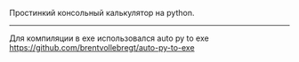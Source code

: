 Простинкий консольный калькулятор на python.

_______________________

Для компиляции в exe использовался auto py to exe
https://github.com/brentvollebregt/auto-py-to-exe
